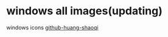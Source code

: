 # windows all images(updating)
 windows icons
[github-huang-shaoqi](https://github.com/github-huangshaoqi)
